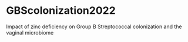 # GBScolonization2022
Impact of zinc deficiency on Group B Streptococcal colonization and the vaginal microbiome
